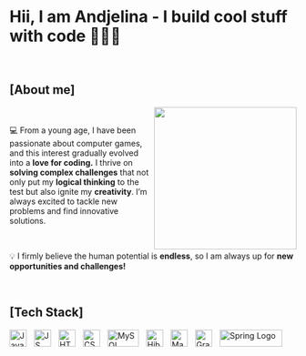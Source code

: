 # Hii, I am Andjelina - I build cool stuff with code 👩🏻‍💻

<br>

## [About me]

<img src="https://i.giphy.com/media/v1.Y2lkPTc5MGI3NjExcWludmxpb2pzMDc3NWQxdmszOWF4bHZ5MzVrNnlzdnBidnYxN2cyOSZlcD12MV9pbnRlcm5hbF9naWZfYnlfaWQmY3Q9Zw/QXwtfadqo7wbfmT46H/giphy.gif" width="250px" align="right" />

<br>

💻 From a young age, I have been passionate about computer games, and this interest gradually evolved into a **love for coding.** I thrive on **solving complex challenges** that not only put my **logical thinking** to the test but also ignite my **creativity**. I’m always excited to tackle new problems and find innovative solutions.

<br>

💡 I firmly believe the human potential is **endless**, so I am always up for **new opportunities and challenges!**

<br>

##  [Tech Stack]
 <img  src="https://cdn4.iconfinder.com/data/icons/logos-and-brands/512/181_Java_logo_logos-512.png" alt="Java Logo" width="30" height="30" align="left" style="padding-right: 10px;"/> <img src="https://upload.wikimedia.org/wikipedia/commons/6/6a/JavaScript-logo.png" alt="JS Logo" width="30" height="30" align="left" style="padding-right: 10px;" /> <img src="https://upload.wikimedia.org/wikipedia/commons/thumb/3/38/HTML5_Badge.svg/2048px-HTML5_Badge.svg.png" alt="HTML Logo" width="30" height="30" align="left" style="padding-right: 10px;" /> <img src="https://cdn.worldvectorlogo.com/logos/css-3.svg" alt="CSS Logo" width="30" height="30" align="left" style="padding-right: 10px;"/> <img src="https://upload.wikimedia.org/wikipedia/labs/8/8e/Mysql_logo.png" alt="MySQL Logo" width="55" height="30" align="left" style="padding-right: 10px;"/> <img src="https://www.cdnlogo.com/logos/h/29/hibernate.svg" alt="Hibernate Logo" width="30" height="30" align="left" style="padding-right: 10px;"/> <img src="https://icons-for-free.com/iff/png/512/vscode+icons+type+maven-1324451386617447973.png" alt="Maven Logo" width="30" height="30" align="left" style="padding-right: 10px;"/> <img src="https://cdn.icon-icons.com/icons2/2699/PNG/512/gradle_logo_icon_168143.png" alt="Gradle Logo" width="30" height="30" align="left" style="padding-right: 10px;"/>
 <img src="https://upload.wikimedia.org/wikipedia/commons/thumb/4/44/Spring_Framework_Logo_2018.svg/1280px-Spring_Framework_Logo_2018.svg.png" alt="Spring Logo" width="110" height="30" align="left" style="padding-right: 10px;"/> 

